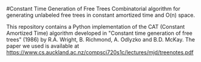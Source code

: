 #Constant Time Generation of Free Trees
Combinatorial algorithm for generating unlabeled free trees in constant amortized time and O(n) space.

This repository contains a Python implementation of the CAT (Constant Amortized Time) algorithm developed in "Constant time generation of free trees" (1986) by R.A. Wright, B. Richmond, A. Odlyzko and B.D. McKay. The paper we used is available at https://www.cs.auckland.ac.nz/compsci720s1c/lectures/mjd/treenotes.pdf

